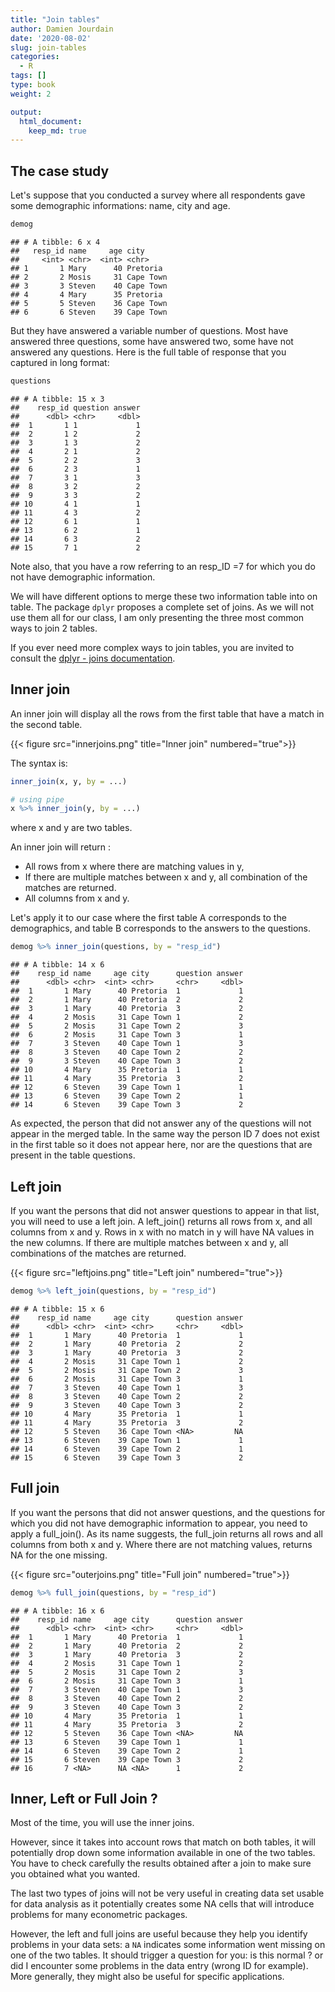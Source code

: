 ```yaml
---
title: "Join tables" 
author: Damien Jourdain
date: '2020-08-02'
slug: join-tables
categories:
  - R
tags: []
type: book
weight: 2

output:
  html_document:
    keep_md: true
---
```




## The case study

Let's suppose that you conducted a survey where all respondents gave some demographic informations: name, city and age.


```r
demog
```

```
## # A tibble: 6 x 4
##   resp_id name     age city     
##     <int> <chr>  <int> <chr>    
## 1       1 Mary      40 Pretoria 
## 2       2 Mosis     31 Cape Town
## 3       3 Steven    40 Cape Town
## 4       4 Mary      35 Pretoria 
## 5       5 Steven    36 Cape Town
## 6       6 Steven    39 Cape Town
```

But they have answered a variable number of questions. Most have answered three questions, some have answered two, some have not answered any questions. Here is the full table of response that you captured in long format:


```r
questions
```

```
## # A tibble: 15 x 3
##    resp_id question answer
##      <dbl> <chr>     <dbl>
##  1       1 1             1
##  2       1 2             2
##  3       1 3             2
##  4       2 1             2
##  5       2 2             3
##  6       2 3             1
##  7       3 1             3
##  8       3 2             2
##  9       3 3             2
## 10       4 1             1
## 11       4 3             2
## 12       6 1             1
## 13       6 2             1
## 14       6 3             2
## 15       7 1             2
```

Note also, that you have a row referring to an resp_ID =7 for which you do not have demographic information. 

We will have different options to merge these two information table into on table. The package `dplyr` proposes a complete set of joins. As we will not use them all for our class, I am only presenting the three most common ways to join 2 tables. 

If you ever need more complex ways to join tables, you are invited to consult the <a href="https://dplyr.tidyverse.org/reference/join.html" target="_blank">dplyr - joins documentation</a>.


## Inner join

An inner join will display all the rows from the first table that have a match in the second table. 

{{< figure src="innerjoins.png" title="Inner join" numbered="true">}}

The syntax is: 

```r
inner_join(x, y, by = ...)

# using pipe
x %>% inner_join(y, by = ...)
```
where x and y are two tables. 

An inner join will return :

+ All rows from x where there are matching values in y, 
+ If there are multiple matches between x and y, all combination of the matches are returned.
+ All columns from x and y. 

Let's apply it to our case where the first table A corresponds to the demographics, and table B corresponds to the answers to the questions.


```r
demog %>% inner_join(questions, by = "resp_id")
```

```
## # A tibble: 14 x 6
##    resp_id name     age city      question answer
##      <dbl> <chr>  <int> <chr>     <chr>     <dbl>
##  1       1 Mary      40 Pretoria  1             1
##  2       1 Mary      40 Pretoria  2             2
##  3       1 Mary      40 Pretoria  3             2
##  4       2 Mosis     31 Cape Town 1             2
##  5       2 Mosis     31 Cape Town 2             3
##  6       2 Mosis     31 Cape Town 3             1
##  7       3 Steven    40 Cape Town 1             3
##  8       3 Steven    40 Cape Town 2             2
##  9       3 Steven    40 Cape Town 3             2
## 10       4 Mary      35 Pretoria  1             1
## 11       4 Mary      35 Pretoria  3             2
## 12       6 Steven    39 Cape Town 1             1
## 13       6 Steven    39 Cape Town 2             1
## 14       6 Steven    39 Cape Town 3             2
```

As expected, the person that did not answer any of the questions will not appear in the merged table. In the same way the person ID 7 does not exist in the first table so it does not appear here, nor are the questions that are present in the table questions. 

## Left join

If you want the persons that did not answer questions to appear in that list, you will need to use a left join. 
A left_join() returns all rows from x, and all columns from x and y. Rows in x with no match in y will have NA values in the new columns. If there are multiple matches between x and y, all combinations of the matches are returned.

{{< figure src="leftjoins.png" title="Left join" numbered="true">}}


```r
demog %>% left_join(questions, by = "resp_id")
```

```
## # A tibble: 15 x 6
##    resp_id name     age city      question answer
##      <dbl> <chr>  <int> <chr>     <chr>     <dbl>
##  1       1 Mary      40 Pretoria  1             1
##  2       1 Mary      40 Pretoria  2             2
##  3       1 Mary      40 Pretoria  3             2
##  4       2 Mosis     31 Cape Town 1             2
##  5       2 Mosis     31 Cape Town 2             3
##  6       2 Mosis     31 Cape Town 3             1
##  7       3 Steven    40 Cape Town 1             3
##  8       3 Steven    40 Cape Town 2             2
##  9       3 Steven    40 Cape Town 3             2
## 10       4 Mary      35 Pretoria  1             1
## 11       4 Mary      35 Pretoria  3             2
## 12       5 Steven    36 Cape Town <NA>         NA
## 13       6 Steven    39 Cape Town 1             1
## 14       6 Steven    39 Cape Town 2             1
## 15       6 Steven    39 Cape Town 3             2
```

## Full join

If you want the persons that did not answer questions, and the questions for which you did not have demographic information to appear, you need to apply a full_join(). As its name suggests, the full_join returns all rows and all columns from both x and y. Where there are not matching values, returns NA for the one missing.

{{< figure src="outerjoins.png" title="Full join" numbered="true">}}


```r
demog %>% full_join(questions, by = "resp_id")
```

```
## # A tibble: 16 x 6
##    resp_id name     age city      question answer
##      <dbl> <chr>  <int> <chr>     <chr>     <dbl>
##  1       1 Mary      40 Pretoria  1             1
##  2       1 Mary      40 Pretoria  2             2
##  3       1 Mary      40 Pretoria  3             2
##  4       2 Mosis     31 Cape Town 1             2
##  5       2 Mosis     31 Cape Town 2             3
##  6       2 Mosis     31 Cape Town 3             1
##  7       3 Steven    40 Cape Town 1             3
##  8       3 Steven    40 Cape Town 2             2
##  9       3 Steven    40 Cape Town 3             2
## 10       4 Mary      35 Pretoria  1             1
## 11       4 Mary      35 Pretoria  3             2
## 12       5 Steven    36 Cape Town <NA>         NA
## 13       6 Steven    39 Cape Town 1             1
## 14       6 Steven    39 Cape Town 2             1
## 15       6 Steven    39 Cape Town 3             2
## 16       7 <NA>      NA <NA>      1             2
```

## Inner, Left or Full Join ? 

Most of the time, you will use the inner joins. 

However, since it takes into account rows that match on both tables, it will potentially drop down some information available in one of the two tables. You have to check carefully the results obtained after a join to make sure you obtained what you wanted.

The last two types of joins will not be very useful in creating data set usable for data analysis as it potentially creates some NA cells that will introduce problems for many econometric packages. 

However, the left and full joins are useful because they help you identify problems in your data sets: a `NA` indicates some information went missing on one of the two tables. It should trigger a question for you: is this normal ? or did I encounter some problems in the data entry (wrong ID for example). More generally, they might also be useful for specific applications.


